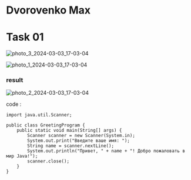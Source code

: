 # Dvorovenko Max
# Task 01
![photo_3_2024-03-03_17-03-04](https://github.com/snowaaaaaaaaaa/se_java_lab01_dvorovenko/assets/144525592/f437336d-1ea5-4dd6-8b8a-665c9d6bf774)

![photo_1_2024-03-03_17-03-04](https://github.com/snowaaaaaaaaaa/se_java_lab01_dvorovenko/assets/144525592/9a26723b-bdd6-42cf-8463-7e968de9763f)

### result

![photo_2_2024-03-03_17-03-04](https://github.com/snowaaaaaaaaaa/se_java_lab01_dvorovenko/assets/144525592/224bf3bd-1ee8-49d1-b34f-419b55acc677)

code : 
```
import java.util.Scanner;

public class GreetingProgram {
    public static void main(String[] args) {
        Scanner scanner = new Scanner(System.in);
        System.out.print("Введите ваше имя: ");
        String name = scanner.nextLine();
        System.out.println("Привет, " + name + "! Добро пожаловать в мир Java!");
        scanner.close();
    }
}
```
